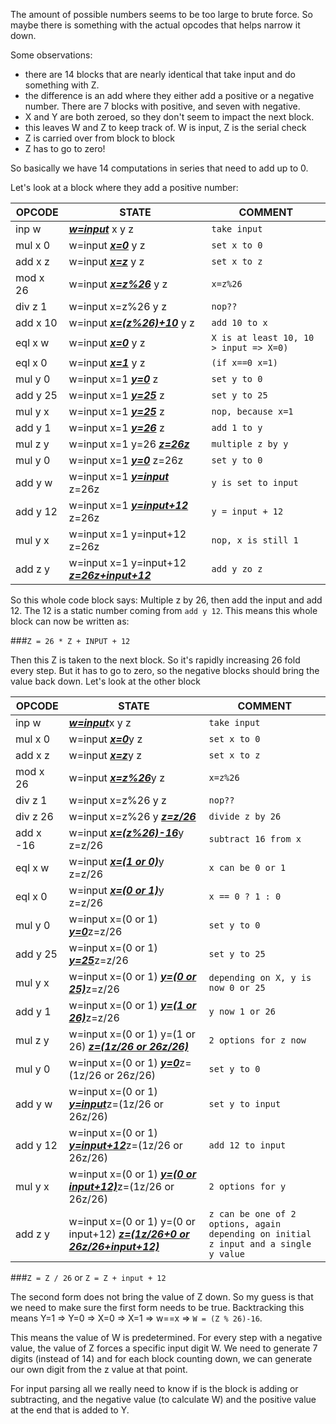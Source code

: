 The amount of possible numbers seems to be too large to brute force. So maybe there is something with the actual opcodes that helps narrow it down. 

Some observations:

* there are 14 blocks that are nearly identical that take input and do something with Z.
* the difference is an add where they either add a positive or a negative number. There are 7 blocks with positive, and seven with negative. 
* X and Y are both zeroed, so they don't seem to impact the next block. 
* this leaves W and Z to keep track of. W is input, Z is the serial check
* Z is carried over from block to block  
* Z has to go to zero! 

So basically we have 14 computations in series that need to add up to 0. 

Let's look at a block where they add a positive number:

| OPCODE | STATE |      COMMENT |
| --- | ----------- | -------   |
| inp w   | <u>***w=input***</u> x y z       | ```take input```
| mul x 0 | w=input <u>***x=0***</u> y z     | ```set x to 0```
| add x z | w=input <u>***x=z***</u> y z     | ```set x to z```
| mod x 26 | w=input <u>***x=z%26***</u> y z |  ```x=z%26```
| div z 1  | w=input x=z%26 y z |  ```nop??```
| add x 10 | w=input <u>***x=(z%26)+10***</u> y z | ```add 10 to x```                            
| eql x w | w=input <u>***x=0***</u> y z |  ```X is at least 10, 10 > input => X=0)```
| eql x 0 | w=input <u>***x=1***</u> y z |  ```(if x==0 x=1)```
| mul y 0 | w=input x=1 <u>***y=0***</u> z | ```set y to 0```
| add y 25 | w=input x=1 <u>***y=25***</u> z | ```set y to 25```
| mul y x | w=input x=1 <u>***y=25***</u> z | ```nop, because x=1```
| add y 1 | w=input x=1 <u>***y=26***</u> z | ```add 1 to y```
| mul z y | w=input x=1 y=26 <u>***z=26z***</u> | ```multiple z by y``` 
| mul y 0 | w=input x=1 <u>***y=0***</u> z=26z |   ```set y to 0```
| add y w | w=input x=1 <u>***y=input***</u> z=26z | ```y is set to input```
| add y 12 |  w=input x=1 <u>***y=input+12***</u> z=26z |  ```y = input + 12```
| mul y x | w=input x=1 y=input+12 z=26z | ```nop, x is still 1 ```
| add z y | w=input x=1 y=input+12 <u>***z=26z+input+12***</u> | ```add y zo z```

So this whole code block says: Multiple z by 26, then add the input and add 12. The 12 is a static number coming from ```add y 12```. This means this whole block can now be written as:

###```Z = 26 * Z + INPUT + 12``` 

Then this Z is taken to the next block. So it's rapidly increasing 26 fold every step. But it has to go to zero, so the negative blocks should bring the value back down. Let's look at the other block

| OPCODE | STATE |      COMMENT |
| --- | ----------- | -------   |
| inp w  | <u>***w=input***</u>x y z      | ```take input```
| mul x 0 | w=input <u>***x=0***</u>y z|  ```set x to 0```          
| add x z | w=input <u>***x=z***</u>y z     | ```set x to z```
| mod x 26 | w=input <u>***x=z%26***</u>y z |  ```x=z%26```
| div z 1  | w=input x=z%26 y z |  ```nop??```
| div z 26 | w=input x=z%26 y <u>***z=z/26***</u> | ```divide z by 26```
| add x -16 | w=input <u>***x=(z%26)-16***</u>y z=z/26 |```subtract 16 from x```
| eql x w | w=input <u>***x=(1 or 0)***</u>y z=z/26 | ```x can be 0 or 1```
| eql x 0  | w=input <u>***x=(0 or 1)***</u>y z=z/26 | ```x == 0 ? 1 : 0```
| mul y 0 | w=input x=(0 or 1) <u>***y=0***</u>z=z/26  | ```set y to 0```
| add y 25 | w=input x=(0 or 1) <u>***y=25***</u>z=z/26 | ```set y to 25```
| mul y x | w=input x=(0 or 1) <u>***y=(0 or 25)***</u>z=z/26 | ```depending on X, y is now 0 or 25 ```
| add y 1| w=input x=(0 or 1) <u>***y=(1 or 26)***</u>z=z/26  | ```y now 1 or 26 ```
| mul z y | w=input x=(0 or 1) y=(1 or 26) <u>***z=(1z/26 or 26z/26)***</u>| ```2 options for z now ```
| mul y 0 | w=input x=(0 or 1) <u>***y=0***</u>z=(1z/26 or 26z/26) | ```set y to 0```
| add y w | w=input x=(0 or 1) <u>***y=input***</u>z=(1z/26 or 26z/26) | ```set y to input```
| add y 12 | w=input x=(0 or 1) <u>***y=input+12***</u>z=(1z/26 or 26z/26) | ```add 12 to input```
| mul y x | w=input x=(0 or 1) <u>***y=(0 or input+12)***</u>z=(1z/26 or 26z/26)| ```2 options for y```
| add z y | w=input x=(0 or 1) y=(0 or input+12) <u>***z=(1z/26+0 or 26z/26+input+12)***</u>| ```z can be one of 2 options, again depending on initial z input and a single y value```

###```Z = Z / 26``` or ```Z = Z + input + 12```

The second form does not bring the value of Z down. So my guess is that we need to make sure the first form needs to be true. Backtracking this means Y=1 => Y=0 => X=0 => X=1 => w==x => ```W = (Z % 26)-16```. 

This means the value of W is predetermined. For every step with a negative value, the value of Z forces a specific input digit W. We need to generate 7 digits (instead of 14) and for each block counting down, we can generate our own digit from the z value at that point.

For input parsing all we really need to know if is the block is adding or subtracting, and the negative value (to calculate W) and the positive value at the end that is added to Y.




